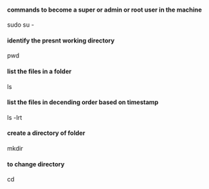 #### commands to become a super or admin or root user in the machine
sudo su -

#### identify the presnt working directory
pwd

#### list the files in a folder
ls

#### list the files in decending order based on timestamp
ls -lrt

#### create a directory of folder
mkdir <folder-name>

#### to change directory
cd <folder-name>
